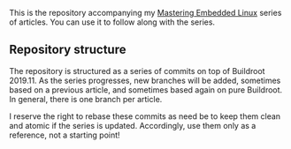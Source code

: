 This is the repository accompanying my [Mastering Embedded Linux][mel] series of articles.
You can use it to follow along with the series.

## Repository structure

The repository is structured as a series of commits on top of Buildroot 2019.11.
As the series progresses, new branches will be added, sometimes based on a previous article, and sometimes based again on pure Buildroot.
In general, there is one branch per article.

I reserve the right to rebase these commits as need be to keep them clean and atomic if the series is updated.
Accordingly, use them only as a reference, not a starting point!

[mel]: https://www.thirtythreeforty.net/series/mastering-embedded-linux/
